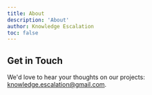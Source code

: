 ```yaml
---
title: About
description: 'About'
author: Knowledge Escalation
toc: false
---
```



## Get in Touch

We'd love to hear your thoughts on our projects: knowledge.escalation@gmail.com.

